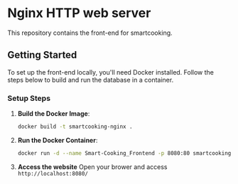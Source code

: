 # Nginx HTTP web server

This repository contains the front-end for smartcooking.

## Getting Started

To set up the front-end locally, you'll need Docker installed. Follow the steps below to build and run the database in a container.

### Setup Steps

1. **Build the Docker Image**:

   ```bash
   docker build -t smartcooking-nginx .
   ```

2. **Run the Docker Container**:

   ```bash
   docker run -d --name Smart-Cooking_Frontend -p 8080:80 smartcooking-nginx
   ```

3. **Access the website**
   Open your brower and access `http://localhost:8080/`
